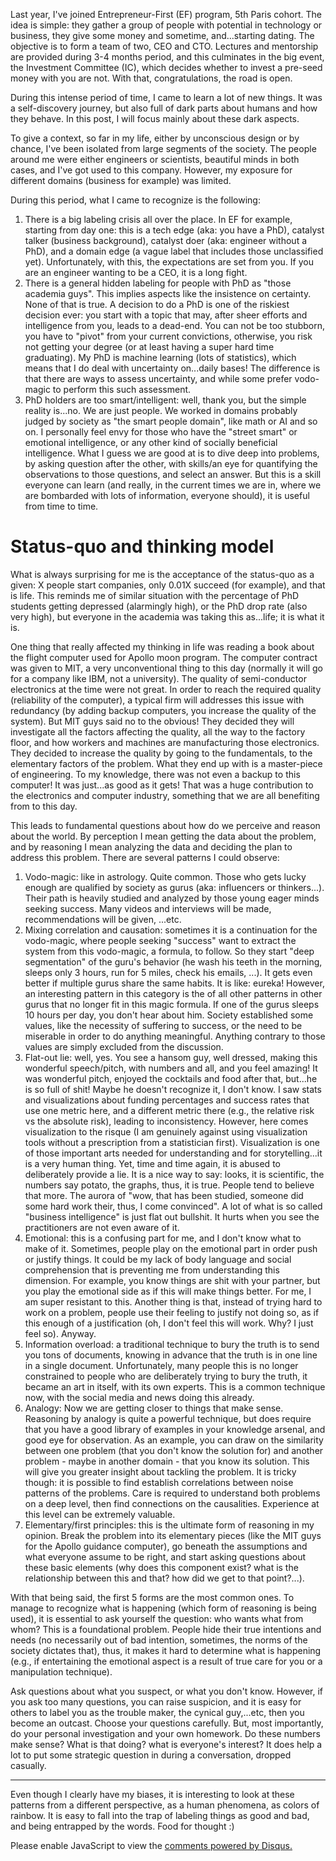 Last year, I've joined Entrepreneur-First (EF) program, 5th Paris cohort. The idea is simple: they gather a group of people with potential in technology or business, they give some money and sometime, and...starting dating. The objective is to form a team of two, CEO and CTO. Lectures and mentorship are provided during 3-4 months period, and this culminates in the big event, the Investment Committee (IC), which decides whether to invest a pre-seed money with you are not. With that, congratulations, the road is open.

During this intense period of time, I came to learn a lot of new things. It was a self-discovery journey, but also full of dark parts about humans and how they behave. In this post, I will focus mainly about these dark aspects. 

To give a context, so far in my life, either by unconscious design or by chance, I've been isolated from large segments of the society. The people around me were either engineers or scientists, beautiful minds in both cases, and I've got used to this company. However, my exposure for different domains (business for example) was limited.

During this period, what I came to recognize is the following:
1. There is a big labeling crisis all over the place. In EF for example, starting from day one: this is a tech edge (aka: you have a PhD), catalyst talker (business background), catalyst doer (aka: engineer without a PhD), and a domain edge (a vague label that includes those unclassified yet). Unfortunately, with this, the expectations are set from you. If you are an engineer wanting to be a CEO, it is a long fight.
2. There is a general hidden labeling for people with PhD as "those academia guys". This implies aspects like the insistence on certainty. None of that is true. A decision to do a PhD is one of the riskiest decision ever: you start with a topic that may, after sheer efforts and intelligence from you, leads to a dead-end. You can not be too stubborn, you have to "pivot" from your current convictions, otherwise, you risk not getting your degree (or at least having a super hard time graduating). My PhD is machine learning (lots of statistics), which means that I do deal with uncertainty on...daily bases! The difference is that there are ways to assess uncertainty, and while some prefer vodo-magic to perform this such assessment. 
3. PhD holders are too smart/intelligent: well, thank you, but the simple reality is...no. We are just people. We worked in domains probably judged by society as "the smart people domain", like math or AI and so on. I personally feel envy for those who have the "street smart" or emotional intelligence, or any other kind of socially beneficial intelligence. What I guess we are good at is to dive deep into problems, by asking question after the other, with skills/an eye for quantifying the observations to those questions, and select an answer. But this is a skill everyone can learn (and really, in the current times we are in, where we are bombarded with lots of information, everyone should), it is useful from time to time. 

# Status-quo and thinking model
What is always surprising for me is the acceptance of the status-quo as a given: X people start companies, only 0.01X succeed (for example), and that is life. This reminds me of similar situation with the percentage of PhD students getting depressed (alarmingly high), or the PhD drop rate (also very high), but everyone in the academia was taking this as...life; it is what it is.

One thing that really affected my thinking in life was reading a book about the flight computer used for Apollo moon program. The computer contract was given to MIT, a very unconventional thing to this day (normally it will go for a company like IBM, not a university). The quality of semi-conductor electronics at the time were not great. In order to reach the required quality (reliability of the computer), a typical firm will addresses this issue with redundancy (by adding backup computers, you increase the quality of the system). But MIT guys said no to the obvious! They decided they will investigate all the factors affecting the quality, all the way to the factory floor, and how workers and machines are manufacturing those electronics. They decided to increase the quality by going to the fundamentals, to the elementary factors of the problem. What they end up with is a master-piece of engineering. To my knowledge, there was not even a backup to this computer! It was just...as good as it gets! That was a huge contribution to the electronics and computer industry, something that we are all benefiting from to this day.

This leads to fundamental questions about how do we perceive and reason about the world. By perception I mean getting the data about the problem, and by reasoning I mean analyzing the data and deciding the plan to address this problem. There are several patterns I could observe:
1. Vodo-magic: like in astrology. Quite common. Those who gets lucky enough are qualified by society as gurus (aka: influencers or thinkers...). Their path is heavily studied and analyzed by those young eager minds seeking success. Many videos and interviews will be made, recommendations will be given, ...etc. 
2. Mixing correlation and causation: sometimes it is a continuation for the vodo-magic, where people seeking "success" want to extract the system from this vodo-magic, a formula, to follow. So they start "deep segmentation" of the guru's behavior (he wash his teeth in the morning, sleeps only 3 hours, run for 5 miles, check his emails, ...). It gets even better if multiple gurus share the same habits. It is like: eureka! However, an interesting pattern in this category is the of all other patterns in other gurus that no longer fit in this magic formula. If one of the gurus sleeps 10 hours per day, you don't hear about him. Society established some values, like the necessity of suffering to success, or the need to be miserable in order to do anything meaningful. Anything contrary to those values are simply excluded from the discussion.
3. Flat-out lie: well, yes. You see a hansom guy, well dressed, making this wonderful speech/pitch, with numbers and all, and you feel amazing! It was wonderful pitch, enjoyed the cocktails and food after that, but...he is so full of shit! Maybe he doesn't recognize it, I don't know. I saw stats and visualizations about funding percentages and success rates that use one metric here, and a different metric there (e.g., the relative risk vs the absolute risk), leading to inconsistency. However, here comes visualization to the risque (I am genuinely against using visualization tools without a prescription from a statistician first). Visualization is one of those important arts needed for understanding and for storytelling...it is a very human thing. Yet, time and time again, it is abused to deliberately provide a lie. It is a nice way to say: looks, it is scientific, the numbers say potato, the graphs, thus, it is true. People tend to believe that more. The aurora of "wow, that has been studied, someone did some hard work their, thus, I come convinced". A lot of what is so called "business intelligence" is just flat out bullshit. It hurts when you see the practitioners are not even aware of it. 
4. Emotional: this is a confusing part for me, and I don't know what to make of it. Sometimes, people play on the emotional part in order push or justify things. It could be my lack of body language and social comprehension that is preventing me from understanding this dimension. For example, you know things are shit with your partner, but you play the emotional side as if this will make things better. For me, I am super resistant to this. Another thing is that, instead of trying hard to work on a problem, people use their feeling to justify not doing so, as if this enough of a justification (oh, I don't feel this will work. Why? I just feel so). Anyway.
5. Information overload: a traditional technique to bury the truth is to send you tons of documents, knowing in advance that the truth is in one line in a single document. Unfortunately, many people this is no longer constrained to people who are deliberately trying to bury the truth, it became an art in itself, with its own experts. This is a common technique now, with the social media and news doing this already. 
6. Analogy: Now we are getting closer to things that make sense. Reasoning by analogy is quite a powerful technique, but does require that you have a good library of examples in your knowledge arsenal, and good eye for observation. As an example, you can draw on the similarity between one problem (that you don't know the solution for) and another problem - maybe in another domain - that you know its solution. This will give you greater insight about tackling the problem. It is tricky though: it is possible to find establish correlations between noise patterns of the problems. Care is required to understand both problems on a deep level, then find connections on the causalities. Experience at this level can be extremely valuable.
7. Elementary/first principles: this is the ultimate form of reasoning in my opinion. Break the problem into its elementary pieces (like the MIT guys for the Apollo guidance computer), go beneath the assumptions and what everyone assume to be right, and start asking questions about these basic elements (why does this component exist? what is the relationship between this and that? how did we get to that point?...). 

With that being said, the first 5 forms are the most common ones. To manage to recognize what is happening (which form of reasoning is being used), it is essential to ask yourself the question: who wants what from whom? This is a foundational problem. People hide their true intentions and needs (no necessarily out of bad intention, sometimes, the norms of the society dictates that), thus, it makes it hard to determine what is happening (e.g., if entertaining the emotional aspect is a result of true care for you or a manipulation technique). 

Ask questions about what you suspect, or what you don't know. However, if you ask too many questions, you can raise suspicion, and it is easy for others to label you as the trouble maker, the cynical guy,...etc, then you become an outcast. Choose your questions carefully. But, most importantly, do your personal investigation and your own homework. Do these numbers make sense? What is that doing? what is everyone's interest? It does help a lot to put some strategic question in during a conversation, dropped casually.

---
Even though I clearly have my biases, it is interesting to look at these patterns from a different perspective, as a human phenomena, as colors of rainbow. It is easy to fall into the trap of labeling things as good and bad, and being entrapped by the words. Food for thought :)

<div id="disqus_thread"></div>
<script>
    /**
    *  RECOMMENDED CONFIGURATION VARIABLES: EDIT AND UNCOMMENT THE SECTION BELOW TO INSERT DYNAMIC VALUES FROM YOUR PLATFORM OR CMS.
    *  LEARN WHY DEFINING THESE VARIABLES IS IMPORTANT: https://disqus.com/admin/universalcode/#configuration-variables    */
    /*
    var disqus_config = function () {
    this.page.url = PAGE_URL;  // Replace PAGE_URL with your page's canonical URL variable
    this.page.identifier = PAGE_IDENTIFIER; // Replace PAGE_IDENTIFIER with your page's unique identifier variable
    };
    */
    (function() { // DON'T EDIT BELOW THIS LINE
    var d = document, s = d.createElement('script');
    s.src = 'https://osm3000-github-io.disqus.com/embed.js';
    s.setAttribute('data-timestamp', +new Date());
    (d.head || d.body).appendChild(s);
    })();
</script>
<noscript>Please enable JavaScript to view the <a href="https://disqus.com/?ref_noscript">comments powered by Disqus.</a></noscript>
